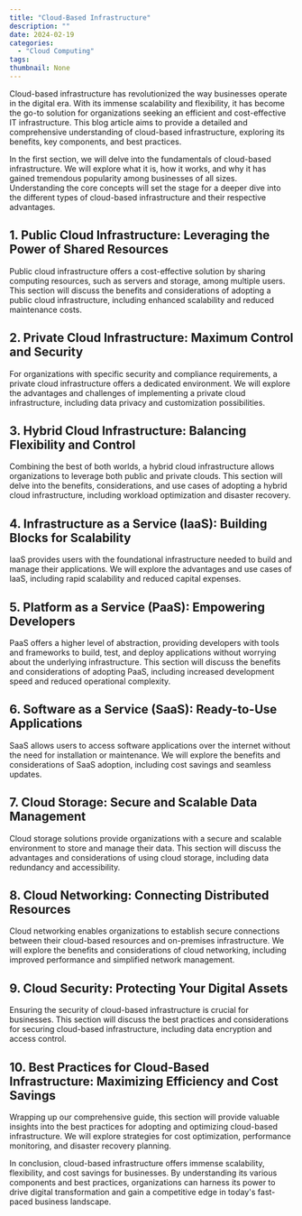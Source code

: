 ```yaml
---
title: "Cloud-Based Infrastructure"
description: ""
date: 2024-02-19
categories:
  - "Cloud Computing"
tags:
thumbnail: None
---
```


<p>Cloud-based infrastructure has revolutionized the way businesses operate in the digital era. With its immense scalability and flexibility, it has become the go-to solution for organizations seeking an efficient and cost-effective IT infrastructure. This blog article aims to provide a detailed and comprehensive understanding of cloud-based infrastructure, exploring its benefits, key components, and best practices.</p>

<p>In the first section, we will delve into the fundamentals of cloud-based infrastructure. We will explore what it is, how it works, and why it has gained tremendous popularity among businesses of all sizes. Understanding the core concepts will set the stage for a deeper dive into the different types of cloud-based infrastructure and their respective advantages.</p>

<h2>1. Public Cloud Infrastructure: Leveraging the Power of Shared Resources</h2>
<p>Public cloud infrastructure offers a cost-effective solution by sharing computing resources, such as servers and storage, among multiple users. This section will discuss the benefits and considerations of adopting a public cloud infrastructure, including enhanced scalability and reduced maintenance costs.</p>

<h2>2. Private Cloud Infrastructure: Maximum Control and Security</h2>
<p>For organizations with specific security and compliance requirements, a private cloud infrastructure offers a dedicated environment. We will explore the advantages and challenges of implementing a private cloud infrastructure, including data privacy and customization possibilities.</p>

<h2>3. Hybrid Cloud Infrastructure: Balancing Flexibility and Control</h2>
<p>Combining the best of both worlds, a hybrid cloud infrastructure allows organizations to leverage both public and private clouds. This section will delve into the benefits, considerations, and use cases of adopting a hybrid cloud infrastructure, including workload optimization and disaster recovery.</p>

<h2>4. Infrastructure as a Service (IaaS): Building Blocks for Scalability</h2>
<p>IaaS provides users with the foundational infrastructure needed to build and manage their applications. We will explore the advantages and use cases of IaaS, including rapid scalability and reduced capital expenses.</p>

<h2>5. Platform as a Service (PaaS): Empowering Developers</h2>
<p>PaaS offers a higher level of abstraction, providing developers with tools and frameworks to build, test, and deploy applications without worrying about the underlying infrastructure. This section will discuss the benefits and considerations of adopting PaaS, including increased development speed and reduced operational complexity.</p>

<h2>6. Software as a Service (SaaS): Ready-to-Use Applications</h2>
<p>SaaS allows users to access software applications over the internet without the need for installation or maintenance. We will explore the benefits and considerations of SaaS adoption, including cost savings and seamless updates.</p>

<h2>7. Cloud Storage: Secure and Scalable Data Management</h2>
<p>Cloud storage solutions provide organizations with a secure and scalable environment to store and manage their data. This section will discuss the advantages and considerations of using cloud storage, including data redundancy and accessibility.</p>

<h2>8. Cloud Networking: Connecting Distributed Resources</h2>
<p>Cloud networking enables organizations to establish secure connections between their cloud-based resources and on-premises infrastructure. We will explore the benefits and considerations of cloud networking, including improved performance and simplified network management.</p>

<h2>9. Cloud Security: Protecting Your Digital Assets</h2>
<p>Ensuring the security of cloud-based infrastructure is crucial for businesses. This section will discuss the best practices and considerations for securing cloud-based infrastructure, including data encryption and access control.</p>

<h2>10. Best Practices for Cloud-Based Infrastructure: Maximizing Efficiency and Cost Savings</h2>
<p>Wrapping up our comprehensive guide, this section will provide valuable insights into the best practices for adopting and optimizing cloud-based infrastructure. We will explore strategies for cost optimization, performance monitoring, and disaster recovery planning.</p>

<p>In conclusion, cloud-based infrastructure offers immense scalability, flexibility, and cost savings for businesses. By understanding its various components and best practices, organizations can harness its power to drive digital transformation and gain a competitive edge in today's fast-paced business landscape.</p>
